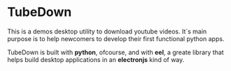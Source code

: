 # TubeDown

This is a demos desktop utility to download youtube videos. It´s main purpose is to help newcomers to develop their first functional python apps.

TubeDown is built with __python__, ofcourse, and with __eel__, a greate library that helps build desktop applications in an __electronjs__ kind of way.